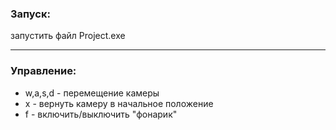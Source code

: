 ### Запуск:
запустить файл Project.exe
_____
### Управление:
  - w,a,s,d - перемещение камеры
  - x - вернуть камеру в начальное положение
  - f - включить/выключить "фонарик"
